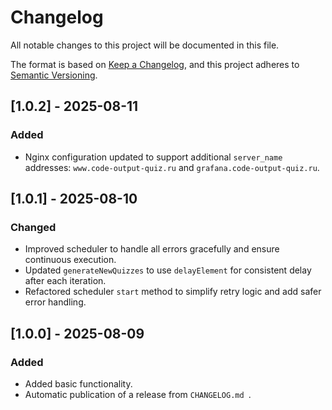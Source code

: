 # Changelog

All notable changes to this project will be documented in this file.

The format is based on [Keep a Changelog](https://keepachangelog.com/en/1.0.0/),
and this project adheres to [Semantic Versioning](https://semver.org/spec/v2.0.0.html).

## [1.0.2] - 2025-08-11

### Added

- Nginx configuration updated to support additional `server_name` addresses:
  `www.code-output-quiz.ru` and `grafana.code-output-quiz.ru`.

## [1.0.1] - 2025-08-10

### Changed

- Improved scheduler to handle all errors gracefully and ensure continuous execution.
- Updated `generateNewQuizzes` to use `delayElement` for consistent delay after each iteration.
- Refactored scheduler `start` method to simplify retry logic and add safer error handling.

## [1.0.0] - 2025-08-09

### Added

- Added basic functionality.
- Automatic publication of a release from `CHANGELOG.md `.
